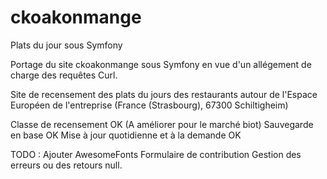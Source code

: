 # ckoakonmange
Plats du jour sous Symfony

Portage du site ckoakonmange sous Symfony en vue d'un allégement de charge des requêtes Curl.

Site de recensement des plats du jours des restaurants autour de l'Espace Européen de l'entreprise (France (Strasbourg), 67300 Schiltigheim)

Classe de recensement OK (A améliorer pour le marché biot)
Sauvegarde en base OK
Mise à jour quotidienne et à la demande OK

TODO :
Ajouter AwesomeFonts
Formulaire de contribution
Gestion des erreurs ou des retours null.
